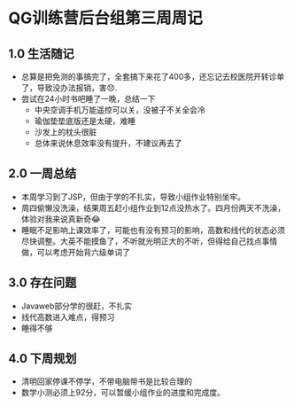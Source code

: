# QG训练营后台组第三周周记

## 1.0	生活随记

 - 总算是把免测的事搞完了，全套搞下来花了400多，还忘记去校医院开转诊单了，导致没办法报销，害:disappointed:.
 - 尝试在24小时书吧睡了一晚，总结一下
    - 中央空调手机万能遥控可以关，没被子不关全会冷
    - 瑜伽垫垫底版还是太硬，难睡
    - 沙发上的枕头很脏
    - 总体来说休息效率没有提升，不建议再去了


## 2.0	一周总结

- 本周学习到了JSP，但由于学的不扎实，导致小组作业特别坐牢。
- 周四偷懒没洗澡，结果周五赶小组作业到12点没热水了。四月份两天不洗澡，体验对我来说真新奇:joy:
- 睡眠不足影响上课效率了，可能也有没有预习的影响，高数和线代的状态必须尽快调整。大英不能摸鱼了，不听就光明正大的不听，但得给自己找点事情做，可以考虑开始背六级单词了

## 3.0	存在问题

- Javaweb部分学的很赶，不扎实
- 线代高数进入难点，得预习
- 睡得不够

## 4.0	下周规划

- 清明回家停课不停学，不带电脑带书是比较合理的
- 数学小测必须上92分，可以暂缓小组作业的进度和完成度。